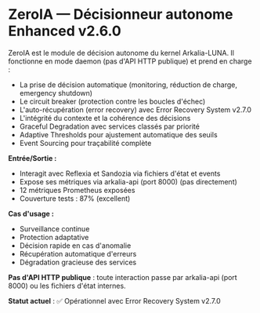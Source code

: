 # ZeroIA — Décisionneur autonome Enhanced v2.6.0

ZeroIA est le module de décision autonome du kernel Arkalia-LUNA. Il fonctionne en mode daemon (pas d'API HTTP publique) et prend en charge :

- La prise de décision automatique (monitoring, réduction de charge, emergency shutdown)
- Le circuit breaker (protection contre les boucles d'échec)
- L'auto-récupération (error recovery) avec Error Recovery System v2.7.0
- L'intégrité du contexte et la cohérence des décisions
- Graceful Degradation avec services classés par priorité
- Adaptive Thresholds pour ajustement automatique des seuils
- Event Sourcing pour traçabilité complète

**Entrée/Sortie :**

- Interagit avec Reflexia et Sandozia via fichiers d'état et events
- Expose ses métriques via arkalia-api (port 8000) (pas directement)
- 12 métriques Prometheus exposées
- Couverture tests : 87% (excellent)

**Cas d'usage :**

- Surveillance continue
- Protection adaptative
- Décision rapide en cas d'anomalie
- Récupération automatique d'erreurs
- Dégradation gracieuse des services

**Pas d'API HTTP publique** : toute interaction passe par arkalia-api (port 8000) ou les fichiers d'état internes.

**Statut actuel** : ✅ Opérationnel avec Error Recovery System v2.7.0
